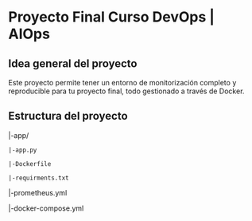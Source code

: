 # Proyecto Final Curso DevOps | AIOps
## Idea general del proyecto
Este proyecto permite tener un entorno de monitorización completo y reproducible para tu proyecto final, todo gestionado a través de Docker.
## Estructura del proyecto
|-app/

    |-app.py

    |-Dockerfile

    |-requirments.txt

|-prometheus.yml

|-docker-compose.yml
